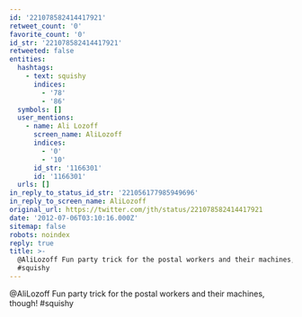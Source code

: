 ```yaml
---
id: '221078582414417921'
retweet_count: '0'
favorite_count: '0'
id_str: '221078582414417921'
retweeted: false
entities:
  hashtags:
    - text: squishy
      indices:
        - '78'
        - '86'
  symbols: []
  user_mentions:
    - name: Ali Lozoff
      screen_name: AliLozoff
      indices:
        - '0'
        - '10'
      id_str: '1166301'
      id: '1166301'
  urls: []
in_reply_to_status_id_str: '221056177985949696'
in_reply_to_screen_name: AliLozoff
original_url: https://twitter.com/jth/status/221078582414417921
date: '2012-07-06T03:10:16.000Z'
sitemap: false
robots: noindex
reply: true
title: >-
  @AliLozoff Fun party trick for the postal workers and their machines, though!
  #squishy
---
```


@AliLozoff Fun party trick for the postal workers and their machines, though! #squishy